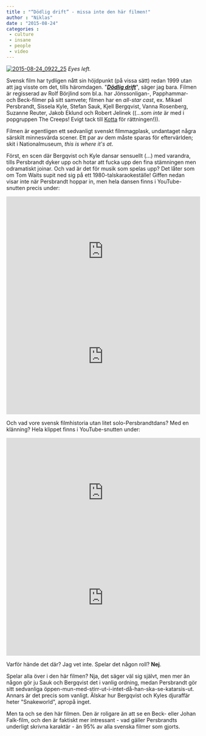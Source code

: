 ```yaml
---
title : "“Dödlig drift” - missa inte den här filmen!"
author : "Niklas"
date : "2015-08-24"
categories : 
 - culture
 - insane
 - people
 - video
---
```


[![2015-08-24_0922_25](https://niklasblog.com/wp-content/2015-08-24_0922_25.png)](https://niklasblog.com/wp-content/2015-08-24_0922_25.png) _Eyes left._

Svensk film har tydligen nått sin höjdpunkt (på vissa sätt) redan 1999 utan att jag visste om det, tills häromdagen. "**_[Dödlig drift](http://www.imdb.com/title/tt0176686)_**", säger jag bara. Filmen är regisserad av Rolf Börjlind som bl.a. har Jönssonligan-, Papphammar- och Beck-filmer på sitt samvete; filmen har en _all-star cast_, ex. Mikael Persbrandt, Sissela Kyle, Stefan Sauk, Kjell Bergqvist, Vanna Rosenberg, Suzanne Reuter, Jakob Eklund och Robert Jelinek ((...som _inte_ är med i popgruppen The Creeps! Evigt tack till [Kotta](https://www.flickr.com/photos/pivic/978490858) för rättningen!)).

Filmen är egentligen ett sedvanligt svenskt filmmagplask, undantaget några särskilt minnesvärda scener. Ett par av dem måste sparas för eftervärlden; skit i Nationalmuseum, _this is where it's at_.

Först, en scen där Bergqvist och Kyle dansar sensuellt (...) med varandra, tills Persbrandt dyker upp och hotar att fucka upp den fina stämningen men odramatiskt joinar. Och vad är det för musik som spelas upp? Det låter som om Tom Waits supit ned sig på ett 1980-talskaraokeställe! Giffen nedan visar inte när Persbrandt hoppar in, men hela dansen finns i YouTube-snutten precis under:

<iframe src="http://gifs.com/embed/yojbNl" frameborder="0" scrolling="no" width="510" height="287" style="-webkit-backface-visibility: hidden;-webkit-transform: scale(1);"></iframe>

<iframe width="510" height="287" src="https://www.youtube-nocookie.com/embed/y_jIfFl5f70?rel=0" frameborder="0" allowfullscreen></iframe>

Och vad vore svensk filmhistoria utan litet solo-Persbrandtdans? Med en klänning? Hela klippet finns i YouTube-snutten under:

<iframe src="http://gifs.com/embed/Kr9XoY" frameborder="0" scrolling="no" width="510" height="287" style="-webkit-backface-visibility: hidden;-webkit-transform: scale(1);"></iframe>

<iframe width="510" height="287" src="https://www.youtube-nocookie.com/embed/1GmZNeJ3hpQ?rel=0" frameborder="0" allowfullscreen></iframe>

Varför hände det där? Jag vet inte. Spelar det någon roll? **Nej**.

Spelar alla över i den här filmen? Nja, det säger väl sig självt, men mer än någon gör ju Sauk och Bergqvist det i vanlig ordning, medan Persbrandt gör sitt sedvanliga öppen-mun-med-stirr-ut-i-intet-då-han-ska-se-katarsis-ut. Annars är det precis som vanligt. Älskar hur Bergqvist och Kyles djuraffär heter "Snakeworld", apropå inget.

Men ta och se den här filmen. Den är roligare än att se en Beck- eller Johan Falk-film, och den är faktiskt mer intressant - vad gäller Persbrandts underligt skrivna karaktär - än 95% av alla svenska filmer som gjorts.
